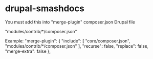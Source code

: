 # drupal-smashdocs 

You must add this into "merge-plugin" composer.json Drupal file

"modules/contrib/*/composer.json"

Example:
"merge-plugin": {
    "include": [
        "core/composer.json",
        "modules/contrib/*/composer.json"
    ],
    "recurse": false,
    "replace": false,
    "merge-extra": false
},
